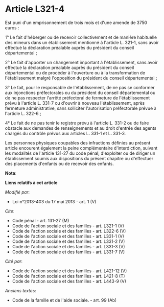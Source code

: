 # Article L321-4

Est puni d'un emprisonnement de trois mois et d'une amende de 3750 euros : 

1° Le fait d'héberger ou de recevoir collectivement et de manière habituelle des mineurs dans un établissement mentionné à
l'article L. 321-1, sans avoir effectué la déclaration préalable auprès du président du conseil départemental ; 

2° Le fait d'apporter un changement important à l'établissement, sans avoir effectué la déclaration préalable auprès du
président du conseil départemental ou de procéder à l'ouverture ou à la transformation de l'établissement malgré l'opposition
du président du conseil départemental ; 

3° Le fait, pour le responsable de l'établissement, de ne pas se conformer aux injonctions préfectorales ou du président du
conseil départemental ou de ne pas respecter l'arrêté préfectoral de fermeture de l'établissement prévu à l'article L. 331-7
ou d'ouvrir à nouveau l'établissement, après fermeture administrative, sans solliciter l'autorisation préfectorale prévue à
l'article L. 322-6 ; 

4° Le fait de ne pas tenir le registre prévu à l'article L. 331-2 ou de faire obstacle aux demandes de renseignements et au
droit d'entrée des agents chargés du contrôle prévus aux articles L. 331-1 et L. 331-3. 

Les personnes physiques coupables des infractions définies au présent article encourent également la peine complémentaire
d'interdiction, suivant les modalités de l'article 131-27 du code pénal, d'exploiter ou de diriger un établissement soumis
aux dispositions du présent chapitre ou d'effectuer des placements d'enfants ou de recevoir des enfants.

**Nota:**



**Liens relatifs à cet article**

_Modifié par_:

  - Loi n°2013-403 du 17 mai 2013 - art. 1 (V)

_Cite_:

  - Code pénal - art. 131-27 (M)
  - Code de l'action sociale et des familles - art. L321-1 (V)
  - Code de l'action sociale et des familles - art. L322-6 (V)
  - Code de l'action sociale et des familles - art. L331-1 (V)
  - Code de l'action sociale et des familles - art. L331-2 (V)
  - Code de l'action sociale et des familles - art. L331-3 (V)
  - Code de l'action sociale et des familles - art. L331-7 (V)

_Cité par_:

  - Code de l'action sociale et des familles - art. L421-12 (V)
  - Code de l'action sociale et des familles - art. L421-8 (T)
  - Code de l'action sociale et des familles - art. L443-9 (V)

_Anciens textes_:

  - Code de la famille et de l'aide sociale. - art. 99 (Ab)
